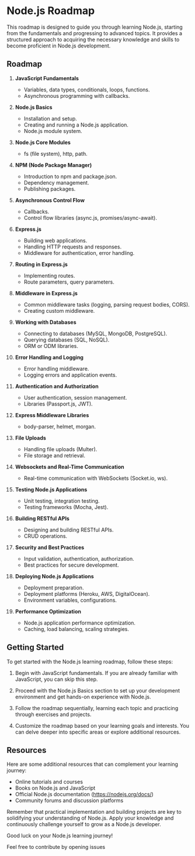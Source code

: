 # Node.js Roadmap

This roadmap is designed to guide you through learning Node.js, starting from the fundamentals and progressing to advanced topics. It provides a structured approach to acquiring the necessary knowledge and skills to become proficient in Node.js development.

## Roadmap

1. **JavaScript Fundamentals**
   - Variables, data types, conditionals, loops, functions.
   - Asynchronous programming with callbacks.

2. **Node.js Basics**
   - Installation and setup.
   - Creating and running a Node.js application.
   - Node.js module system.

3. **Node.js Core Modules**
   - fs (file system), http, path.

4. **NPM (Node Package Manager)**
   - Introduction to npm and package.json.
   - Dependency management.
   - Publishing packages.

5. **Asynchronous Control Flow**
   - Callbacks.
   - Control flow libraries (async.js, promises/async-await).

6. **Express.js**
   - Building web applications.
   - Handling HTTP requests and responses.
   - Middleware for authentication, error handling.

7. **Routing in Express.js**
   - Implementing routes.
   - Route parameters, query parameters.

8. **Middleware in Express.js**
   - Common middleware tasks (logging, parsing request bodies, CORS).
   - Creating custom middleware.

9. **Working with Databases**
   - Connecting to databases (MySQL, MongoDB, PostgreSQL).
   - Querying databases (SQL, NoSQL).
   - ORM or ODM libraries.

10. **Error Handling and Logging**
    - Error handling middleware.
    - Logging errors and application events.

11. **Authentication and Authorization**
    - User authentication, session management.
    - Libraries (Passport.js, JWT).

12. **Express Middleware Libraries**
    - body-parser, helmet, morgan.

13. **File Uploads**
    - Handling file uploads (Multer).
    - File storage and retrieval.

14. **Websockets and Real-Time Communication**
    - Real-time communication with WebSockets (Socket.io, ws).

15. **Testing Node.js Applications**
    - Unit testing, integration testing.
    - Testing frameworks (Mocha, Jest).

16. **Building RESTful APIs**
    - Designing and building RESTful APIs.
    - CRUD operations.

17. **Security and Best Practices**
    - Input validation, authentication, authorization.
    - Best practices for secure development.

18. **Deploying Node.js Applications**
    - Deployment preparation.
    - Deployment platforms (Heroku, AWS, DigitalOcean).
    - Environment variables, configurations.

19. **Performance Optimization**
    - Node.js application performance optimization.
    - Caching, load balancing, scaling strategies.

## Getting Started

To get started with the Node.js learning roadmap, follow these steps:

1. Begin with JavaScript fundamentals. If you are already familiar with JavaScript, you can skip this step.

2. Proceed with the Node.js Basics section to set up your development environment and get hands-on experience with Node.js.

3. Follow the roadmap sequentially, learning each topic and practicing through exercises and projects.

4. Customize the roadmap based on your learning goals and interests. You can delve deeper into specific areas or explore additional resources.

## Resources

Here are some additional resources that can complement your learning journey:

- Online tutorials and courses
- Books on Node.js and JavaScript
- Official Node.js documentation (https://nodejs.org/docs/)
- Community forums and discussion platforms

Remember that practical implementation and building projects are key to solidifying your understanding of Node.js. Apply your knowledge and continuously challenge yourself to grow as a Node.js developer.

Good luck on your Node.js learning journey!

Feel free to contribute by opening issues
